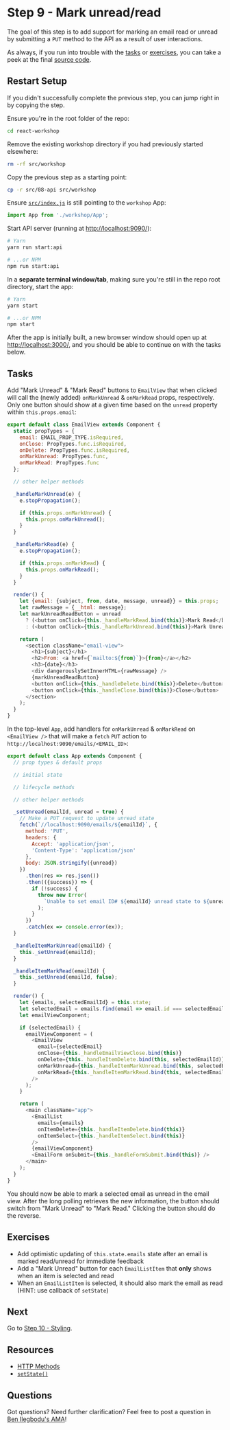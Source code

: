 # Step 9 - Mark unread/read

The goal of this step is to add support for marking an email read or unread by submitting a `PUT` method to the API as a result of user interactions.

As always, if you run into trouble with the [tasks](#tasks) or [exercises](#exercises), you can take a peek at the final [source code](./).

## Restart Setup

If you didn't successfully complete the previous step, you can jump right in by copying the step.

Ensure you're in the root folder of the repo:

```sh
cd react-workshop
```

Remove the existing workshop directory if you had previously started elsewhere:

```sh
rm -rf src/workshop
```

Copy the previous step as a starting point:

```sh
cp -r src/08-api src/workshop
```

Ensure [`src/index.js`](../index.js) is still pointing to the `workshop` App:

```js
import App from './workshop/App';
```

Start API server (running at [http://localhost:9090/](http://localhost:9090/)):

```sh
# Yarn
yarn run start:api

# ...or NPM
npm run start:api
```

In a **separate terminal window/tab**, making sure you're still in the repo root directory, start the app:

```sh
# Yarn
yarn start

# ...or NPM
npm start
```

After the app is initially built, a new browser window should open up at [http://localhost:3000/](http://localhost:3000/), and you should be able to continue on with the tasks below.

## Tasks

Add "Mark Unread" & "Mark Read" buttons to `EmailView` that when clicked will call the (newly added) `onMarkUnread` & `onMarkRead` props, respectively. Only one button should show at a given time based on the `unread` property within `this.props.email`:

```js
export default class EmailView extends Component {
  static propTypes = {
    email: EMAIL_PROP_TYPE.isRequired,
    onClose: PropTypes.func.isRequired,
    onDelete: PropTypes.func.isRequired,
    onMarkUnread: PropTypes.func,
    onMarkRead: PropTypes.func
  };

  // other helper methods

  _handleMarkUnread(e) {
    e.stopPropagation();

    if (this.props.onMarkUnread) {
      this.props.onMarkUnread();
    }
  }

  _handleMarkRead(e) {
    e.stopPropagation();

    if (this.props.onMarkRead) {
      this.props.onMarkRead();
    }
  }

  render() {
    let {email: {subject, from, date, message, unread}} = this.props;
    let rawMessage = {__html: message};
    let markUnreadReadButton = unread
      ? (<button onClick={this._handleMarkRead.bind(this)}>Mark Read</button>)
      : (<button onClick={this._handleMarkUnread.bind(this)}>Mark Unread</button>);

    return (
      <section className="email-view">
        <h1>{subject}</h1>
        <h2>From: <a href={`mailto:${from}`}>{from}</a></h2>
        <h3>{date}</h3>
        <div dangerouslySetInnerHTML={rawMessage} />
        {markUnreadReadButton}
        <button onClick={this._handleDelete.bind(this)}>Delete</button>
        <button onClick={this._handleClose.bind(this)}>Close</button>
      </section>
    );
  }
}
```

In the top-level `App`, add handlers for `onMarkUnread` & `onMarkRead` on `<EmailView />` that will make a `fetch` `PUT` action to `http://localhost:9090/emails/<EMAIL_ID>`:

```js
export default class App extends Component {
  // prop types & default props

  // initial state

  // lifecycle methods

  // other helper methods

  _setUnread(emailId, unread = true) {
    // Make a PUT request to update unread state
    fetch(`//localhost:9090/emails/${emailId}`, {
      method: 'PUT',
      headers: {
        Accept: 'application/json',
        'Content-Type': 'application/json'
      },
      body: JSON.stringify({unread})
    })
      .then(res => res.json())
      .then(({success}) => {
        if (!success) {
          throw new Error(
            `Unable to set email ID# ${emailId} unread state to ${unread}.`
          );
        }
      })
      .catch(ex => console.error(ex));
  }

  _handleItemMarkUnread(emailId) {
    this._setUnread(emailId);
  }

  _handleItemMarkRead(emailId) {
    this._setUnread(emailId, false);
  }

  render() {
    let {emails, selectedEmailId} = this.state;
    let selectedEmail = emails.find(email => email.id === selectedEmailId);
    let emailViewComponent;

    if (selectedEmail) {
      emailViewComponent = (
        <EmailView
          email={selectedEmail}
          onClose={this._handleEmailViewClose.bind(this)}
          onDelete={this._handleItemDelete.bind(this, selectedEmailId)}
          onMarkUnread={this._handleItemMarkUnread.bind(this, selectedEmailId)}
          onMarkRead={this._handleItemMarkRead.bind(this, selectedEmailId)}
        />
      );
    }

    return (
      <main className="app">
        <EmailList
          emails={emails}
          onItemDelete={this._handleItemDelete.bind(this)}
          onItemSelect={this._handleItemSelect.bind(this)}
        />
        {emailViewComponent}
        <EmailForm onSubmit={this._handleFormSubmit.bind(this)} />
      </main>
    );
  }
}
```

You should now be able to mark a selected email as unread in the email view. After the long polling retrieves the new information, the button should switch from "Mark Unread" to "Mark Read." Clicking the button should do the reverse.

## Exercises

- Add optimistic updating of `this.state.emails` state after an email is marked read/unread for immediate feedback
- Add a "Mark Unread" button for each `EmailListItem` that **only** shows when an item is selected and read
- When an `EmailListItem` is selected, it should also mark the email as read (HINT: use callback of `setState`)

## Next

Go to [Step 10 - Styling](../10-styling/).

## Resources

- [HTTP Methods](http://restfulapi.net/http-methods/)
- [`setState()`](https://reactjs.org/docs/react-component.html#setstate)

## Questions

Got questions? Need further clarification? Feel free to post a question in [Ben Ilegbodu's AMA](http://www.benmvp.com/ama/)!
